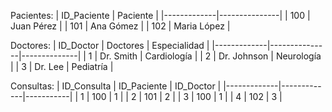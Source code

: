Pacientes:
| ID_Paciente | Paciente      |
|-------------|---------------|
| 100         | Juan Pérez    |
| 101         | Ana Gómez     |
| 102         | Maria López   |

Doctores:
| ID_Doctor   | Doctores      | Especialidad |
|-------------|---------------|--------------|
| 1           | Dr. Smith     | Cardiología  |
| 2           | Dr. Johnson   | Neurología   |
| 3           | Dr. Lee       | Pediatría    |

Consultas:
| ID_Consulta | ID_Paciente | ID_Doctor |
|-------------|-------------|-----------|
| 1           | 100         | 1         |
| 2           | 101         | 2         |
| 3           | 100         | 1         |
| 4           | 102         | 3         |

